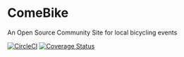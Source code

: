# ComeBike

An Open Source Community Site for local bicycling events

[![CircleCI](https://circleci.com/gh/ComeBike/come.bike.svg?style=svg)](https://circleci.com/gh/ComeBike/come.bike) [![Coverage Status](https://coveralls.io/repos/github/ComeBike/come.bike/badge.svg?branch=master)](https://coveralls.io/github/ComeBike/come.bike?branch=master)
